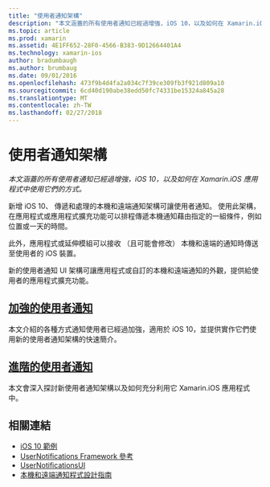 ```yaml
---
title: "使用者通知架構"
description: "本文涵蓋的所有使用者通知已經過增強，iOS 10，以及如何在 Xamarin.iOS 應用程式中使用它們的方式。"
ms.topic: article
ms.prod: xamarin
ms.assetid: 4E1FF652-28F0-4566-B383-9D12664401A4
ms.technology: xamarin-ios
author: bradumbaugh
ms.author: brumbaug
ms.date: 09/01/2016
ms.openlocfilehash: 473f9b4d4fa2a034c7f39ce309fb3f921d809a10
ms.sourcegitcommit: 6cd40d190abe38edd50fc74331be15324a845a28
ms.translationtype: MT
ms.contentlocale: zh-TW
ms.lasthandoff: 02/27/2018
---
```

# <a name="user-notifications-framework"></a>使用者通知架構

_本文涵蓋的所有使用者通知已經過增強，iOS 10，以及如何在 Xamarin.iOS 應用程式中使用它們的方式。_

新增 iOS 10、 傳遞和處理的本機和遠端通知架構可讓使用者通知。 使用此架構，在應用程式或應用程式擴充功能可以排程傳遞本機通知藉由指定的一組條件，例如位置或一天的時間。

此外，應用程式或延伸模組可以接收 （且可能會修改） 本機和遠端的通知時傳送至使用者的 iOS 裝置。

新的使用者通知 UI 架構可讓應用程式或自訂的本機和遠端通知的外觀，提供給使用者的應用程式擴充功能。


## <a name="enhanced-user-notificationsiosplatformuser-notificationsenhanced-user-notificationsmd"></a>[加強的使用者通知](~/ios/platform/user-notifications/enhanced-user-notifications.md)

本文介紹的各種方式通知使用者已經過加強，適用於 iOS 10，並提供實作它們使用新的使用者通知架構的快速簡介。

## <a name="advanced-user-notificationsiosplatformuser-notificationsadvanced-user-notificationsmd"></a>[進階的使用者通知](~/ios/platform/user-notifications/advanced-user-notifications.md)

本文會深入探討新使用者通知架構以及如何充分利用它 Xamarin.iOS 應用程式中。


## <a name="related-links"></a>相關連結

- [iOS 10 範例](https://developer.xamarin.com/samples/ios/iOS10/)
- [UserNotifications Framework 參考](https://developer.apple.com/reference/usernotifications)
- [UserNotificationsUI](https://developer.apple.com/reference/usernotificationsui)
- [本機和遠端通知程式設計指南](https://developer.apple.com/library/prerelease/content/documentation/NetworkingInternet/Conceptual/RemoteNotificationsPG/Chapters/Introduction.html)
